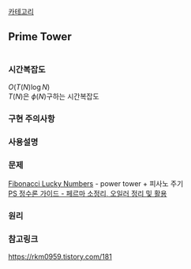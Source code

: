 [카테고리](/README.md)
## Prime Tower
```cpp
```
### 시간복잡도
$O(T(N)\log N)$   
$T(N)$은 $\phi(N)$구하는 시간복잡도   

### 구현 주의사항


### 사용설명


### 문제
[Fibonacci Lucky Numbers](https://www.acmicpc.net/problem/32454) - power tower + 피사노 주기   
[PS 정수론 가이드 - 페르마 소정리, 오일러 정리 및 활용](https://www.acmicpc.net/workbook/view/6596)

### 원리


### 참고링크
https://rkm0959.tistory.com/181
